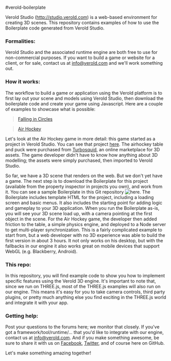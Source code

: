 #verold-boilerplate

Verold Studio (http://studio.verold.com) is a web-based environment for creating 3D scenes. This repository 
contains examples of how to use the Boilerplate code generated from Verold Studio.

### Formalities:

Verold Studio and the associated runtime engine are both free to use for non-commercial purposes. If you want to 
build a game or website for a client, or for sale, contact us at info@verold.com and we'll work something out. 

### How it works:

The workflow to build a game or application using the Verold platform is to first lay out your scene and models 
using Verold Studio, then download the boilerplate code and create your game using Javascript. Here are a couple 
of examples to showcase what is possible:

> [Falling in Circles](http://labs.verold.com/falling-in-circles)

> [Air Hockey](http://airhockey.jit.su)

Let's look at the Air Hockey game in more detail: this game started as a project in Verold Studio. You can see 
that project [here](http://studio.verold.com/projects/5130099e21d65002000000f6). The airhockey table and puck 
were purchased from [Turbosquid](http://www.turbosquid.com), an online marketplace for 3D assets. The game
developer didn't have to know how anything about 3D modelling; the assets were simply purchased, then imported
to Verold Studio. 

So far, we have a 3D scene that renders on the web. But we don't yet have a game. The next step is to download
the Boilerplate for this project (available from the property inspector in projects you own), and work from it. 
You can see a sample Boilerplate in this Git repository ![here](examples/01-spaceships). The Boilerplate includes
template HTML for the project, including a loading screen and basic menus. It also includes the starting point 
for adding logic and gameplay to your 3D application. When you run the Boilerplate as-is, you will see your 
3D scene load up, with a camera pointing at the first object in the scene. For the Air Hockey game, the 
developer then added friction to the table, a simple physics engine, and deployed to a Node server to get 
multi-player synchronization. This is a fairly complicated example to start from, but a web developer with no
3D experience was able to build the first version in about 3 hours. It not only works on his desktop, but with 
the fallbacks in our engine it also works great on mobile devices that support WebGL (e.g. Blackberry, Android). 

### This repo:

In this repository, you will find example code to show you how to implement specific features using the 
Verold 3D engine. It's important to note that, since we run on THREE.js, most of the THREE.js examples will
also run on our engine. This means it's easy for you to take camera controls, third party plugins, or pretty
much anything else you find exciting in the THREE.js world and integrate it with your app. 

### Getting help:

Post your questions to the forums here; we monitor that closely. If you've got a framework/tool/runtime/... that 
you'd like to integrate with our engine, contact us at info@verold.com. And if you make something awesome, be
sure to share it with us on [Facebook](http://www.facebook.com/verold), [Twitter](http://twitter.com/verold), 
and of course here on GitHub. 

Let's make something amazing together!






